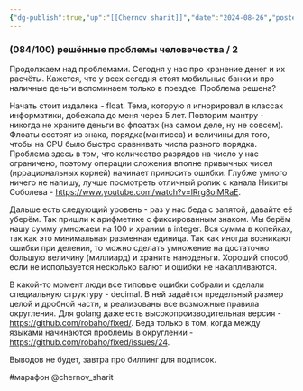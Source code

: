 ```yaml
---
{"dg-publish":true,"up":"[[Chernov sharit]]","date":"2024-08-26","posted":"https://t.me/chernov_sharit/626","modified_at":"2024-09-10T22:43:00+03:00","published_at":"2024-08-26T19:05:00+03:00","dg-path":"/chernov_sharit/2024-08-26 решённые проблемы человечества.md","permalink":"/chernov-sharit/2024-08-26-reshyonnye-problemy-chelovechestva/","dgPassFrontmatter":true}
---
```



### **(084/100) решённые проблемы человечества / 2**

Продолжаем над проблемами. Сегодня у нас про хранение денег и их расчёты. Кажется, что у всех сегодня стоят мобильные банки и про наличные деньги вспоминаем только в поездке. Проблема решена?

Начать стоит издалека - float. Тема, которую я игнорировал в классах информатики, добежала до меня через 5 лет. Повторим мантру - никогда не храните деньги во флоатах (на самом деле, ну не совсем). Флоаты состоят из знака, порядка(мантисса) и величины для того, чтобы на CPU было быстро сравнивать числа разного порядка. Проблема здесь в том, что количество разрядов на число у нас ограничено, поэтому операции сложения вполне привычных чисел (иррациональных корней) начинает приносить ошибки. Глубже умного ничего не напишу, лучше посмотреть отличный ролик с канала Никиты Соболева - https://www.youtube.com/watch?v=lRrg8oiMRaE.

Дальше есть следующий уровень - раз у нас беда с запятой, давайте её уберём. Так пришли к арифметике с фиксированным знаком. Мы берём нашу сумму умножаем на 100 и храним в integer. Вся сумма в копейках, так как это минимальная разменная единица. Так как иногда возникают ошибки при делении, то можно сделать умножение на достаточно большую величину (миллиард) и хранить наноденьги. Хороший способ, если не используется несколько валют и ошибки не накапливаются. 

В какой-то момент люди все типовые ошибки собрали и сделали специальную структуру - decimal. В ней задаётся предельный размер целой и дробной части, и реализованы все возможные правила округления. Для golang даже есть высокопроизводительная версия - https://github.com/robaho/fixed/. Беда только в том, когда между языками начинаются проблемы в округлении - https://github.com/robaho/fixed/issues/24.

Выводов не будет, завтра про биллинг для подписок.

#марафон  @chernov_sharit

